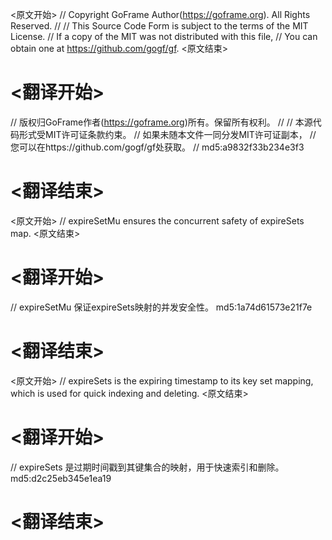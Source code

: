 
<原文开始>
// Copyright GoFrame Author(https://goframe.org). All Rights Reserved.
//
// This Source Code Form is subject to the terms of the MIT License.
// If a copy of the MIT was not distributed with this file,
// You can obtain one at https://github.com/gogf/gf.
<原文结束>

# <翻译开始>
// 版权归GoFrame作者(https://goframe.org)所有。保留所有权利。
//
// 本源代码形式受MIT许可证条款约束。
// 如果未随本文件一同分发MIT许可证副本，
// 您可以在https://github.com/gogf/gf处获取。
// md5:a9832f33b234e3f3
# <翻译结束>


<原文开始>
// expireSetMu ensures the concurrent safety of expireSets map.
<原文结束>

# <翻译开始>
// expireSetMu 保证expireSets映射的并发安全性。 md5:1a74d61573e21f7e
# <翻译结束>


<原文开始>
// expireSets is the expiring timestamp to its key set mapping, which is used for quick indexing and deleting.
<原文结束>

# <翻译开始>
// expireSets 是过期时间戳到其键集合的映射，用于快速索引和删除。 md5:d2c25eb345e1ea19
# <翻译结束>

